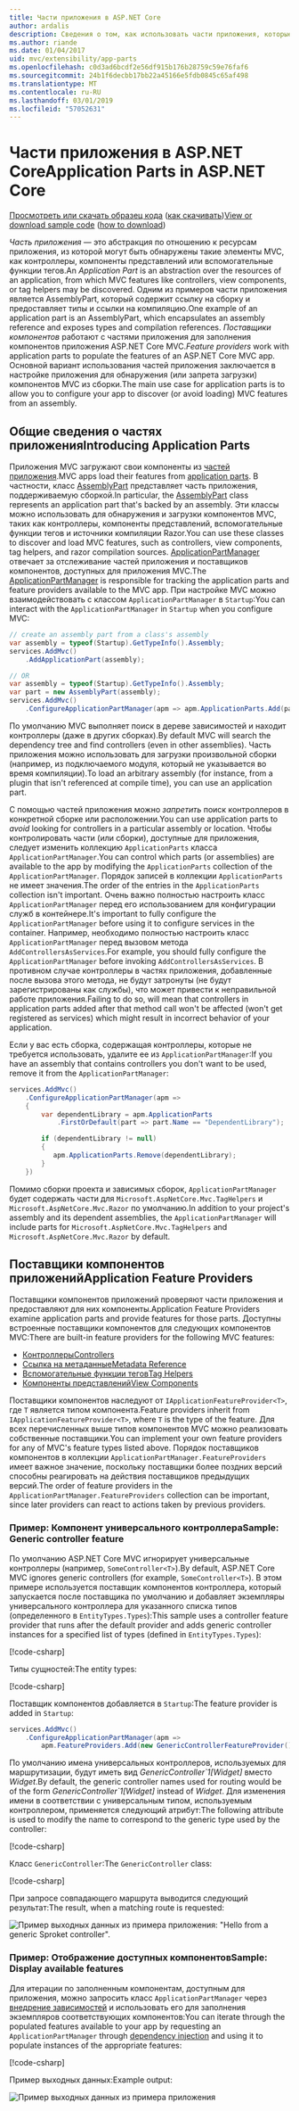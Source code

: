 ```yaml
---
title: Части приложения в ASP.NET Core
author: ardalis
description: Сведения о том, как использовать части приложения, которые являются абстракциями по отношению к ресурсам приложения, для обнаружения или запрета загрузки компонентов из сборки.
ms.author: riande
ms.date: 01/04/2017
uid: mvc/extensibility/app-parts
ms.openlocfilehash: c0d3ad6bcdf2e56df915b176b28759c59e76faf6
ms.sourcegitcommit: 24b1f6decbb17bb22a45166e5fdb0845c65af498
ms.translationtype: MT
ms.contentlocale: ru-RU
ms.lasthandoff: 03/01/2019
ms.locfileid: "57052631"
---
```

# <a name="application-parts-in-aspnet-core"></a><span data-ttu-id="b6ce3-103">Части приложения в ASP.NET Core</span><span class="sxs-lookup"><span data-stu-id="b6ce3-103">Application Parts in ASP.NET Core</span></span>

<span data-ttu-id="b6ce3-104">[Просмотреть или скачать образец кода](https://github.com/aspnet/Docs/tree/master/aspnetcore/mvc/advanced/app-parts/sample) ([как скачивать](xref:index#how-to-download-a-sample))</span><span class="sxs-lookup"><span data-stu-id="b6ce3-104">[View or download sample code](https://github.com/aspnet/Docs/tree/master/aspnetcore/mvc/advanced/app-parts/sample) ([how to download](xref:index#how-to-download-a-sample))</span></span>

<span data-ttu-id="b6ce3-105">*Часть приложения* — это абстракция по отношению к ресурсам приложения, из которой могут быть обнаружены такие элементы MVC, как контроллеры, компоненты представлений или вспомогательные функции тегов.</span><span class="sxs-lookup"><span data-stu-id="b6ce3-105">An *Application Part* is an abstraction over the resources of an application, from which MVC features like controllers, view components, or tag helpers may be discovered.</span></span> <span data-ttu-id="b6ce3-106">Одним из примеров части приложения является AssemblyPart, который содержит ссылку на сборку и предоставляет типы и ссылки на компиляцию.</span><span class="sxs-lookup"><span data-stu-id="b6ce3-106">One example of an application part is an AssemblyPart, which encapsulates an assembly reference and exposes types and compilation references.</span></span> <span data-ttu-id="b6ce3-107">*Поставщики компонентов* работают с частями приложения для заполнения компонентов приложения ASP.NET Core MVC.</span><span class="sxs-lookup"><span data-stu-id="b6ce3-107">*Feature providers* work with application parts to populate the features of an ASP.NET Core MVC app.</span></span> <span data-ttu-id="b6ce3-108">Основной вариант использования частей приложения заключается в настройке приложения для обнаружения (или запрета загрузки) компонентов MVC из сборки.</span><span class="sxs-lookup"><span data-stu-id="b6ce3-108">The main use case for application parts is to allow you to configure your app to discover (or avoid loading) MVC features from an assembly.</span></span>

## <a name="introducing-application-parts"></a><span data-ttu-id="b6ce3-109">Общие сведения о частях приложения</span><span class="sxs-lookup"><span data-stu-id="b6ce3-109">Introducing Application Parts</span></span>

<span data-ttu-id="b6ce3-110">Приложения MVC загружают свои компоненты из [частей приложения](/dotnet/api/microsoft.aspnetcore.mvc.applicationparts.applicationpart).</span><span class="sxs-lookup"><span data-stu-id="b6ce3-110">MVC apps load their features from [application parts](/dotnet/api/microsoft.aspnetcore.mvc.applicationparts.applicationpart).</span></span> <span data-ttu-id="b6ce3-111">В частности, класс [AssemblyPart](/dotnet/api/microsoft.aspnetcore.mvc.applicationparts.assemblypart#Microsoft_AspNetCore_Mvc_ApplicationParts_AssemblyPart) представляет часть приложения, поддерживаемую сборкой.</span><span class="sxs-lookup"><span data-stu-id="b6ce3-111">In particular, the [AssemblyPart](/dotnet/api/microsoft.aspnetcore.mvc.applicationparts.assemblypart#Microsoft_AspNetCore_Mvc_ApplicationParts_AssemblyPart) class represents an application part that's backed by an assembly.</span></span> <span data-ttu-id="b6ce3-112">Эти классы можно использовать для обнаружения и загрузки компонентов MVC, таких как контроллеры, компоненты представлений, вспомогательные функции тегов и источники компиляции Razor.</span><span class="sxs-lookup"><span data-stu-id="b6ce3-112">You can use these classes to discover and load MVC features, such as controllers, view components, tag helpers, and razor compilation sources.</span></span> <span data-ttu-id="b6ce3-113">[ApplicationPartManager](/dotnet/api/microsoft.aspnetcore.mvc.applicationparts.applicationpartmanager) отвечает за отслеживание частей приложения и поставщиков компонентов, доступных для приложения MVC.</span><span class="sxs-lookup"><span data-stu-id="b6ce3-113">The [ApplicationPartManager](/dotnet/api/microsoft.aspnetcore.mvc.applicationparts.applicationpartmanager) is responsible for tracking the application parts and feature providers available to the MVC app.</span></span> <span data-ttu-id="b6ce3-114">При настройке MVC можно взаимодействовать с классом `ApplicationPartManager` в `Startup`:</span><span class="sxs-lookup"><span data-stu-id="b6ce3-114">You can interact with the `ApplicationPartManager` in `Startup` when you configure MVC:</span></span>

```csharp
// create an assembly part from a class's assembly
var assembly = typeof(Startup).GetTypeInfo().Assembly;
services.AddMvc()
    .AddApplicationPart(assembly);

// OR
var assembly = typeof(Startup).GetTypeInfo().Assembly;
var part = new AssemblyPart(assembly);
services.AddMvc()
    .ConfigureApplicationPartManager(apm => apm.ApplicationParts.Add(part));
```

<span data-ttu-id="b6ce3-115">По умолчанию MVC выполняет поиск в дереве зависимостей и находит контроллеры (даже в других сборках).</span><span class="sxs-lookup"><span data-stu-id="b6ce3-115">By default MVC will search the dependency tree and find controllers (even in other assemblies).</span></span> <span data-ttu-id="b6ce3-116">Часть приложения можно использовать для загрузки произвольной сборки (например, из подключаемого модуля, который не указывается во время компиляции).</span><span class="sxs-lookup"><span data-stu-id="b6ce3-116">To load an arbitrary assembly (for instance, from a plugin that isn't referenced at compile time), you can use an application part.</span></span>

<span data-ttu-id="b6ce3-117">С помощью частей приложения можно *запретить* поиск контроллеров в конкретной сборке или расположении.</span><span class="sxs-lookup"><span data-stu-id="b6ce3-117">You can use application parts to *avoid* looking for controllers in a particular assembly or location.</span></span> <span data-ttu-id="b6ce3-118">Чтобы контролировать части (или сборки), доступные для приложения, следует изменить коллекцию `ApplicationParts` класса `ApplicationPartManager`.</span><span class="sxs-lookup"><span data-stu-id="b6ce3-118">You can control which parts (or assemblies) are available to the app by modifying the `ApplicationParts` collection of the `ApplicationPartManager`.</span></span> <span data-ttu-id="b6ce3-119">Порядок записей в коллекции `ApplicationParts` не имеет значения.</span><span class="sxs-lookup"><span data-stu-id="b6ce3-119">The order of the entries in the `ApplicationParts` collection isn't important.</span></span> <span data-ttu-id="b6ce3-120">Очень важно полностью настроить класс `ApplicationPartManager` перед его использованием для конфигурации служб в контейнере.</span><span class="sxs-lookup"><span data-stu-id="b6ce3-120">It's important to fully configure the `ApplicationPartManager` before using it to configure services in the container.</span></span> <span data-ttu-id="b6ce3-121">Например, необходимо полностью настроить класс `ApplicationPartManager` перед вызовом метода `AddControllersAsServices`.</span><span class="sxs-lookup"><span data-stu-id="b6ce3-121">For example, you should fully configure the `ApplicationPartManager` before invoking `AddControllersAsServices`.</span></span> <span data-ttu-id="b6ce3-122">В противном случае контроллеры в частях приложения, добавленные после вызова этого метода, не будут затронуты (не будут зарегистрированы как службы), что может привести к неправильной работе приложения.</span><span class="sxs-lookup"><span data-stu-id="b6ce3-122">Failing to do so, will mean that controllers in application parts added after that method call won't be affected (won't get registered as services) which might result in incorrect behavior of your application.</span></span>

<span data-ttu-id="b6ce3-123">Если у вас есть сборка, содержащая контроллеры, которые не требуется использовать, удалите ее из `ApplicationPartManager`:</span><span class="sxs-lookup"><span data-stu-id="b6ce3-123">If you have an assembly that contains controllers you don't want to be used, remove it from the `ApplicationPartManager`:</span></span>

```csharp
services.AddMvc()
    .ConfigureApplicationPartManager(apm =>
    {
        var dependentLibrary = apm.ApplicationParts
            .FirstOrDefault(part => part.Name == "DependentLibrary");

        if (dependentLibrary != null)
        {
           apm.ApplicationParts.Remove(dependentLibrary);
        }
    })
```

<span data-ttu-id="b6ce3-124">Помимо сборки проекта и зависимых сборок, `ApplicationPartManager` будет содержать части для `Microsoft.AspNetCore.Mvc.TagHelpers` и `Microsoft.AspNetCore.Mvc.Razor` по умолчанию.</span><span class="sxs-lookup"><span data-stu-id="b6ce3-124">In addition to your project's assembly and its dependent assemblies, the `ApplicationPartManager` will include parts for `Microsoft.AspNetCore.Mvc.TagHelpers` and `Microsoft.AspNetCore.Mvc.Razor` by default.</span></span>

## <a name="application-feature-providers"></a><span data-ttu-id="b6ce3-125">Поставщики компонентов приложений</span><span class="sxs-lookup"><span data-stu-id="b6ce3-125">Application Feature Providers</span></span>

<span data-ttu-id="b6ce3-126">Поставщики компонентов приложений проверяют части приложения и предоставляют для них компоненты.</span><span class="sxs-lookup"><span data-stu-id="b6ce3-126">Application Feature Providers examine application parts and provide features for those parts.</span></span> <span data-ttu-id="b6ce3-127">Доступны встроенные поставщики компонентов для следующих компонентов MVC:</span><span class="sxs-lookup"><span data-stu-id="b6ce3-127">There are built-in feature providers for the following MVC features:</span></span>

* [<span data-ttu-id="b6ce3-128">Контроллеры</span><span class="sxs-lookup"><span data-stu-id="b6ce3-128">Controllers</span></span>](/dotnet/api/microsoft.aspnetcore.mvc.controllers.controllerfeatureprovider)
* [<span data-ttu-id="b6ce3-129">Ссылка на метаданные</span><span class="sxs-lookup"><span data-stu-id="b6ce3-129">Metadata Reference</span></span>](/dotnet/api/microsoft.aspnetcore.mvc.razor.compilation.metadatareferencefeatureprovider)
* [<span data-ttu-id="b6ce3-130">Вспомогательные функции тегов</span><span class="sxs-lookup"><span data-stu-id="b6ce3-130">Tag Helpers</span></span>](/dotnet/api/microsoft.aspnetcore.mvc.razor.taghelpers.taghelperfeatureprovider)
* [<span data-ttu-id="b6ce3-131">Компоненты представлений</span><span class="sxs-lookup"><span data-stu-id="b6ce3-131">View Components</span></span>](/dotnet/api/microsoft.aspnetcore.mvc.viewcomponents.viewcomponentfeatureprovider)

<span data-ttu-id="b6ce3-132">Поставщики компонентов наследуют от `IApplicationFeatureProvider<T>`, где `T` является типом компонента.</span><span class="sxs-lookup"><span data-stu-id="b6ce3-132">Feature providers inherit from `IApplicationFeatureProvider<T>`, where `T` is the type of the feature.</span></span> <span data-ttu-id="b6ce3-133">Для всех перечисленных выше типов компонентов MVC можно реализовать собственные поставщики.</span><span class="sxs-lookup"><span data-stu-id="b6ce3-133">You can implement your own feature providers for any of MVC's feature types listed above.</span></span> <span data-ttu-id="b6ce3-134">Порядок поставщиков компонентов в коллекции `ApplicationPartManager.FeatureProviders` имеет важное значение, поскольку поставщики более поздних версий способны реагировать на действия поставщиков предыдущих версий.</span><span class="sxs-lookup"><span data-stu-id="b6ce3-134">The order of feature providers in the `ApplicationPartManager.FeatureProviders` collection can be important, since later providers can react to actions taken by previous providers.</span></span>

### <a name="sample-generic-controller-feature"></a><span data-ttu-id="b6ce3-135">Пример: Компонент универсального контроллера</span><span class="sxs-lookup"><span data-stu-id="b6ce3-135">Sample: Generic controller feature</span></span>

<span data-ttu-id="b6ce3-136">По умолчанию ASP.NET Core MVC игнорирует универсальные контроллеры (например, `SomeController<T>`).</span><span class="sxs-lookup"><span data-stu-id="b6ce3-136">By default, ASP.NET Core MVC ignores generic controllers (for example, `SomeController<T>`).</span></span> <span data-ttu-id="b6ce3-137">В этом примере используется поставщик компонентов контроллера, который запускается после поставщика по умолчанию и добавляет экземпляры универсального контроллера для указанного списка типов (определенного в `EntityTypes.Types`):</span><span class="sxs-lookup"><span data-stu-id="b6ce3-137">This sample uses a controller feature provider that runs after the default provider and adds generic controller instances for a specified list of types (defined in `EntityTypes.Types`):</span></span>

[!code-csharp[](./app-parts/sample/AppPartsSample/GenericControllerFeatureProvider.cs?highlight=13&range=18-36)]

<span data-ttu-id="b6ce3-138">Типы сущностей:</span><span class="sxs-lookup"><span data-stu-id="b6ce3-138">The entity types:</span></span>

[!code-csharp[](./app-parts/sample/AppPartsSample/Model/EntityTypes.cs?range=6-16)]

<span data-ttu-id="b6ce3-139">Поставщик компонентов добавляется в `Startup`:</span><span class="sxs-lookup"><span data-stu-id="b6ce3-139">The feature provider is added in `Startup`:</span></span>

```csharp
services.AddMvc()
    .ConfigureApplicationPartManager(apm => 
        apm.FeatureProviders.Add(new GenericControllerFeatureProvider()));
```

<span data-ttu-id="b6ce3-140">По умолчанию имена универсальных контроллеров, используемых для маршрутизации, будут иметь вид *GenericController\`1[Widget]* вместо *Widget*.</span><span class="sxs-lookup"><span data-stu-id="b6ce3-140">By default, the generic controller names used for routing would be of the form *GenericController\`1[Widget]* instead of *Widget*.</span></span> <span data-ttu-id="b6ce3-141">Для изменения имени в соответствии с универсальным типом, используемым контроллером, применяется следующий атрибут:</span><span class="sxs-lookup"><span data-stu-id="b6ce3-141">The following attribute is used to modify the name to correspond to the generic type used by the controller:</span></span>

[!code-csharp[](./app-parts/sample/AppPartsSample/GenericControllerNameConvention.cs)]

<span data-ttu-id="b6ce3-142">Класс `GenericController`:</span><span class="sxs-lookup"><span data-stu-id="b6ce3-142">The `GenericController` class:</span></span>

[!code-csharp[](./app-parts/sample/AppPartsSample/GenericController.cs?highlight=5-6)]

<span data-ttu-id="b6ce3-143">При запросе совпадающего маршрута выводится следующий результат:</span><span class="sxs-lookup"><span data-stu-id="b6ce3-143">The result, when a matching route is requested:</span></span>

![Пример выходных данных из примера приложения: "Hello from a generic Sproket controller".](app-parts/_static/generic-controller.png)

### <a name="sample-display-available-features"></a><span data-ttu-id="b6ce3-145">Пример: Отображение доступных компонентов</span><span class="sxs-lookup"><span data-stu-id="b6ce3-145">Sample: Display available features</span></span>

<span data-ttu-id="b6ce3-146">Для итерации по заполненным компонентам, доступным для приложения, можно запросить класс `ApplicationPartManager` через [внедрение зависимостей](../../fundamentals/dependency-injection.md) и использовать его для заполнения экземпляров соответствующих компонентов:</span><span class="sxs-lookup"><span data-stu-id="b6ce3-146">You can iterate through the populated features available to your app by requesting an `ApplicationPartManager` through [dependency injection](../../fundamentals/dependency-injection.md) and using it to populate instances of the appropriate features:</span></span>

[!code-csharp[](./app-parts/sample/AppPartsSample/Controllers/FeaturesController.cs?highlight=16,25-27)]

<span data-ttu-id="b6ce3-147">Пример выходных данных:</span><span class="sxs-lookup"><span data-stu-id="b6ce3-147">Example output:</span></span>

![Пример выходных данных из примера приложения](app-parts/_static/available-features.png)

